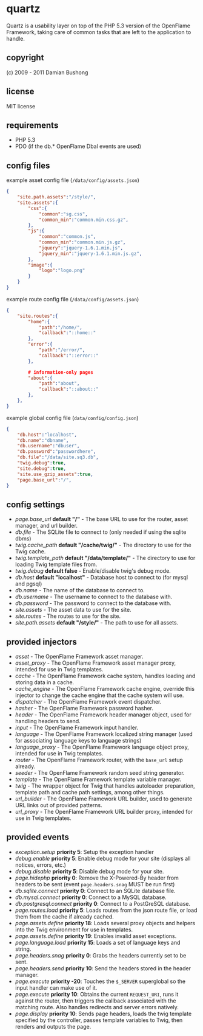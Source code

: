 # quartz

Quartz is a usability layer on top of the PHP 5.3 version of the OpenFlame Framework, taking care of common tasks that are left to the application to handle.

## copyright

(c) 2009 - 2011 Damian Bushong

## license

MIT license

## requirements

* PHP 5.3
* PDO (if the db.* OpenFlame Dbal events are used)

## config files

example asset config file (`/data/config/assets.json`)

``` json
{
	"site.path.assets":"/style/",
	"site.assets":{
		"css":{
			"common":"sg.css",
			"common_min":"common.min.css.gz",
		},
		"js":{
			"common":"common.js",
			"common_min":"common.min.js.gz",
			"jquery":"jquery-1.6.1.min.js",
			"jquery_min":"jquery-1.6.1.min.js.gz",
		},
		"image":{
			"logo":"logo.png"
		}
	}
}
```

example route config file (`/data/config/assets.json`)

``` json
{
	"site.routes":{
		"home":{
			"path":"/home/",
			"callback":"::home::"
		},
		"error":{
			"path":"/error/",
			"callback":"::error::"
		},

		# information-only pages
		"about":{
			"path":"about",
			"callback":"::about::"
		},
	},
}
```

example global config file (`data/config/config.json`)

``` json
{
	"db.host":"localhost",
	"db.name":"dbname",
	"db.username":"dbuser",
	"db.password":"passwordhere",
	"db.file":"/data/site.sq3.db",
	"twig.debug":true,
	"site.debug":true,
	"site.use_gzip_assets":true,
	"page.base_url":"/",
}
```

## config settings
* *page.base_url* **default "/"** - The base URL to use for the router, asset manager, and url builder.
* *db.file* - The SQLite file to connect to (only needed if using the sqlite dbms)
* *twig.cache_path* **default "/cache/twig/"** - The directory to use for the Twig cache.
* *twig.template_path* **default "/data/template/"** - The directory to use for loading Twig template files from.
* *twig.debug* **default false** - Enable/disable twig's debug mode.
* *db.host* **default "localhost"** - Database host to connect to (for mysql and pgsql)
* *db.name* - The name of the database to connect to.
* *db.username* - The username to connect to the database with.
* *db.password* - The password to connect to the database with.
* *site.assets* - The asset data to use for the site.
* *site.routes* - The routes to use for the site.
* *site.path.assets* **default "/style/"** - The path to use for all assets.

## provided injectors

* *asset* - The OpenFlame Framework asset manager.
* *asset_proxy* - The OpenFlame Framework asset manager proxy, intended for use in Twig templates.
* *cache* - The OpenFlame Framework cache system, handles loading and storing data in a cache.
* *cache_engine* - The OpenFlame Framework cache engine, override this injector to change the cache engine that the cache system will use.
* *dispatcher* - The OpenFlame Framework event dispatcher.
* *hasher* - The OpenFlame Framework password hasher.
* *header* - The OpenFlame Framework header manager object, used for handling headers to send.
* *input* - The OpenFlame Framework input handler.
* *language* - The OpenFlame Framework localized string manager (used for associating language keys to language strings)
* *language_proxy* - The OpenFlame Framework language object proxy, intended for use in Twig templates.
* *router* - The OpenFlame Framework router, with the `base_url` setup already.
* *seeder* - The OpenFlame Framework random seed string generator.
* *template* - The OpenFlame Framework template variable manager.
* *twig* - The wrapper object for Twig that handles autoloader preparation, template path and cache path settings, among other things.
* *url_builder* - The OpenFlame Framework URL builder, used to generate URL links out of provided patterns.
* *url_proxy* - The OpenFlame Framework URL builder proxy, intended for use in Twig templates.

## provided events

* *exception.setup* **priority 5**: Setup the exception handler
* *debug.enable* **priority 5**: Enable debug mode for your site (displays all notices, errors, etc.)
* *debug.disable* **priority 5**: Disable debug mode for your site.
* *page.hidephp* **priority 0**: Remove the X-Powered-By header from headers to be sent (event `page.headers.snag` MUST be run first)
* *db.sqlite.connect* **priority 0**: Connect to an SQLite database file.
* *db.mysql.connect* **priority 0**: Connect to a MySQL database.
* *db.postgresql.connect* **priority 0**: Connect to a PostGreSQL database.
* *page.routes.load* **priority 5**: Loads routes from the json route file, or load them from the cache if already cached.
* *page.assets.define* **priority 18**: Loads several proxy objects and helpers into the Twig environment for use in templates.
* *page.assets.define* **priority 19**: Enables invalid asset exceptions.
* *page.language.load* **priority 15**: Loads a set of language keys and string.
* *page.headers.snag* **priority 0**: Grabs the headers currently set to be sent.
* *page.headers.send* **priority 10**: Send the headers stored in the header manager.
* *page.execute* **priority -20**: Touches the `$_SERVER` superglobal so the input handler can make use of it.
* *page.execute* **priority 10**: Obtains the current `REQUEST_URI`, runs it against the router, then triggers the callback associated with the matching route.  Also handles redirects and server errors natively.
* *page.display* **priority 10**: Sends page headers, loads the twig template specified by the controller, passes template variables to Twig, then renders and outputs the page.
